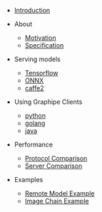 <!-- docs/_sidebar.md -->

* [Introduction](?id=graphpipe)

* About
    * [Motivation](motivation.md)
    * [Specification](spec.md)

* Serving models
    * [Tensorflow](serving-tensorflow.md)
    * [ONNX](serving-onnx.md)
    * [caffe2](serving-caffe2.md)

* Using Graphipe Clients
    * [python](start-python.md)
    * [golang](start-golang.md)
    * [java](start-java.md)

* Performance
    * [Protocol Comparison](performance-protocol.md)
    * [Server Comparison](performance-server.md)

* Examples
    * [Remote Model Example](examples-remote.md)
    * [Image Chain Example](examples-image-chain.md)

